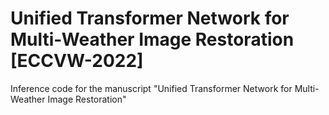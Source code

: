 # Unified Transformer Network for Multi-Weather Image Restoration [ECCVW-2022]
Inference code for the manuscript "Unified Transformer Network for Multi-Weather Image Restoration"
